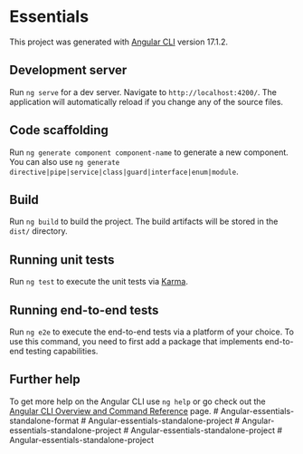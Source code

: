 # Essentials

This project was generated with [Angular CLI](https://github.com/angular/angular-cli) version 17.1.2.

## Development server

Run `ng serve` for a dev server. Navigate to `http://localhost:4200/`. The application will automatically reload if you change any of the source files.

## Code scaffolding

Run `ng generate component component-name` to generate a new component. You can also use `ng generate directive|pipe|service|class|guard|interface|enum|module`.

## Build

Run `ng build` to build the project. The build artifacts will be stored in the `dist/` directory.

## Running unit tests

Run `ng test` to execute the unit tests via [Karma](https://karma-runner.github.io).

## Running end-to-end tests

Run `ng e2e` to execute the end-to-end tests via a platform of your choice. To use this command, you need to first add a package that implements end-to-end testing capabilities.

## Further help

To get more help on the Angular CLI use `ng help` or go check out the [Angular CLI Overview and Command Reference](https://angular.io/cli) page.
#   A n g u l a r - e s s e n t i a l s - s t a n d a l o n e - f o r m a t  
 #   A n g u l a r - e s s e n t i a l s - s t a n d a l o n e - p r o j e c t  
 #   A n g u l a r - e s s e n t i a l s - s t a n d a l o n e - p r o j e c t  
 #   A n g u l a r - e s s e n t i a l s - s t a n d a l o n e - p r o j e c t  
 #   A n g u l a r - e s s e n t i a l s - s t a n d a l o n e - p r o j e c t  
 